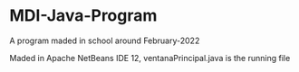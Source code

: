 # MDI-Java-Program
A program maded in school around February-2022

Maded in Apache NetBeans IDE 12, ventanaPrincipal.java is the running file
